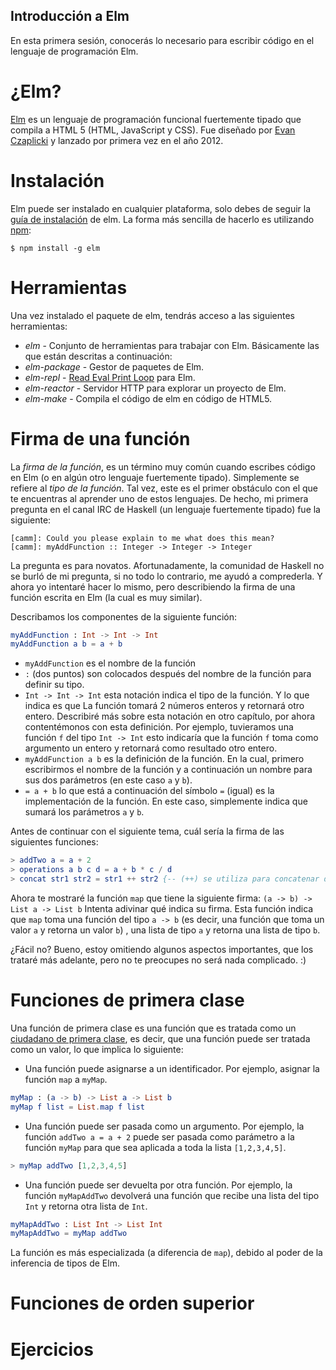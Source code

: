 ## Introducción a Elm

En esta primera sesión, conocerás lo necesario para escribir código en el lenguaje
de programación Elm.

# ¿Elm?
[Elm][elm-page] es un lenguaje de programación funcional fuertemente tipado que compila a HTML 5
(HTML, JavaScript y CSS). Fue diseñado por [Evan Czaplicki][evan-czaplicki] y
lanzado por primera vez en el año 2012.

# Instalación
Elm puede ser instalado en cualquier plataforma, solo debes de seguir la [guía de instalación][elm-install]
de elm. La forma más sencilla de hacerlo es utilizando [npm][install-npm]:

```
$ npm install -g elm
```

# Herramientas
Una vez instalado el paquete de elm, tendrás acceso a las siguientes herramientas:

- *elm* - Conjunto de herramientas para trabajar con Elm. Básicamente las que
están descritas a continuación:
- *elm-package* - Gestor de paquetes de Elm.
- *elm-repl* - [Read Eval Print Loop][repl] para Elm.
- *elm-reactor* - Servidor HTTP para explorar un proyecto de Elm.
- *elm-make* - Compila el código de elm en código de HTML5.

# Firma de una función
La *firma de la función*, es un término muy común cuando escribes
código en Elm (o en algún otro lenguaje fuertemente tipado). Simplemente se refiere
al *tipo de la función*. Tal vez, este es el primer obstáculo con el que te encuentras
al aprender uno de estos lenguajes. De hecho, mi primera pregunta en el canal IRC
de Haskell (un lenguaje fuertemente tipado) fue la siguiente:

```
[camm]: Could you please explain to me what does this mean?
[camm]: myAddFunction :: Integer -> Integer -> Integer
```

La pregunta es para novatos. Afortunadamente, la comunidad de Haskell no se burló
de mi pregunta, si no todo lo contrario, me ayudó a comprederla. Y ahora yo intentaré hacer
lo mismo, pero describiendo la firma de una función escrita en Elm (la cual es muy similar).

Describamos los componentes de la siguiente función:

```elm
myAddFunction : Int -> Int -> Int
myAddFunction a b = a + b
```

- `myAddFunction` es el nombre de la función
- `:` (dos puntos) son colocados después del nombre de la función para definir su tipo.
- `Int -> Int -> Int` esta notación indica el tipo de la función. Y lo que indica es que
La función tomará 2 números enteros y retornará otro entero. Describiré más sobre
esta notación en otro capítulo, por ahora contentémonos con esta definición.
Por ejemplo, tuvieramos una función `f` del tipo `Int -> Int` esto indicaría
que la función `f` toma como argumento un entero y retornará como resultado
otro entero.
- `myAddFunction a b` es la definición de la función. En la cual, primero escribirmos
el nombre de la función y a continuación un nombre para sus dos parámetros (en este caso `a` y `b`).
- `= a + b` lo que está a continuación del símbolo `=` (igual) es la implementación de la función.
En este caso, simplemente indica que sumará los parámetros `a` y `b`.

Antes de continuar con el siguiente tema, cuál sería la firma de las siguientes
funciones:

```elm
> addTwo a = a + 2
> operations a b c d = a + b * c / d
> concat str1 str2 = str1 ++ str2 {-- (++) se utiliza para concatenar dos cadenas de caracteres --}
```

Ahora te mostraré la función `map` que tiene la siguiente firma:
`(a -> b) -> List a -> List b` Intenta adivinar qué indica su firma.
Esta función indica que `map` toma una función del tipo
`a -> b` (es decir, una función que toma un valor `a` y retorna un valor `b`)
, una lista de tipo `a` y retorna una lista de tipo `b`.

¿Fácil no? Bueno, estoy omitiendo algunos aspectos importantes, que los trataré más adelante,
pero no te preocupes no será nada complicado. :)

# Funciones de primera clase
Una función de primera clase es una función que es tratada como un [ciudadano de
primera clase][first-class-citizen], es decir, que una función puede ser tratada
como un valor, lo que implica lo siguiente:
- Una función puede asignarse a un identificador. Por ejemplo, asignar la función
`map` a `myMap`.

```elm
myMap : (a -> b) -> List a -> List b
myMap f list = List.map f list
```
- Una función puede ser pasada como un argumento. Por ejemplo, la función
`addTwo a = a + 2` puede ser pasada como parámetro a la función `myMap` para
que sea aplicada a toda la lista `[1,2,3,4,5]`.
```elm
> myMap addTwo [1,2,3,4,5]
```

- Una función puede ser devuelta por otra función. Por ejemplo, la función
`myMapAddTwo` devolverá una función que recibe una lista del tipo `Int` y
retorna otra lista de `Int`.
```elm
myMapAddTwo : List Int -> List Int
myMapAddTwo = myMap addTwo
```

La función es más especializada (a diferencia de `map`), debido al poder de la
inferencia de tipos de Elm.

# Funciones de orden superior

# Ejercicios


[elm-page]: http://elm-lang.org/
[evan-czaplicki]: https://twitter.com/czaplic
[elm-install]: http://elm-lang.org/install
[install-npm]: http://blog.npmjs.org/post/85484771375/how-to-install-npm
[repl]: https://en.wikipedia.org/wiki/Read-eval-print_loop
[first-class-citizen]: https://en.wikipedia.org/wiki/First-class_citizen
